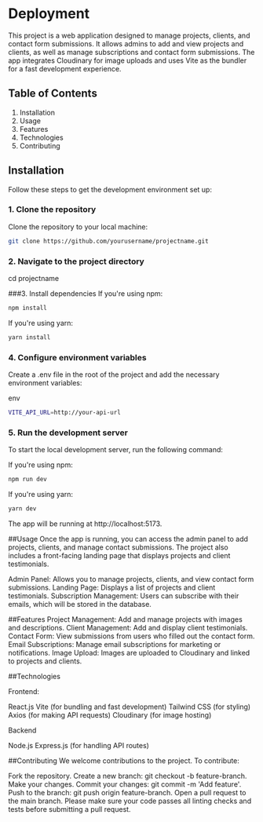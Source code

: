 # Deployment

This project is a web application designed to manage projects, clients, and contact form submissions. It allows admins to add and view projects and clients, as well as manage subscriptions and contact form submissions. The app integrates Cloudinary for image uploads and uses Vite as the bundler for a fast development experience.

## Table of Contents
1. Installation
2. Usage
3. Features
4. Technologies
5. Contributing

## Installation

Follow these steps to get the development environment set up:

### 1. Clone the repository
Clone the repository to your local machine:
```bash
git clone https://github.com/yourusername/projectname.git
```

### 2. Navigate to the project directory
cd projectname

###3. Install dependencies
If you're using npm:

```bash
npm install
```

If you're using yarn:

```bash
yarn install
```

### 4. Configure environment variables
Create a .env file in the root of the project and add the necessary environment variables:

env
```bash
VITE_API_URL=http://your-api-url
```

### 5. Run the development server
To start the local development server, run the following command:

If you're using npm:

```bash
npm run dev
```

If you're using yarn:

```bash
yarn dev
```

The app will be running at http://localhost:5173.

##Usage
Once the app is running, you can access the admin panel to add projects, clients, and manage contact submissions. The project also includes a front-facing landing page that displays projects and client testimonials.

Admin Panel: Allows you to manage projects, clients, and view contact form submissions.
Landing Page: Displays a list of projects and client testimonials.
Subscription Management: Users can subscribe with their emails, which will be stored in the database.

##Features
Project Management: Add and manage projects with images and descriptions.
Client Management: Add and display client testimonials.
Contact Form: View submissions from users who filled out the contact form.
Email Subscriptions: Manage email subscriptions for marketing or notifications.
Image Upload: Images are uploaded to Cloudinary and linked to projects and clients.

##Technologies

Frontend:

React.js
Vite (for bundling and fast development)
Tailwind CSS (for styling)
Axios (for making API requests)
Cloudinary (for image hosting)

Backend 

Node.js
Express.js (for handling API routes)

##Contributing
We welcome contributions to the project. To contribute:

Fork the repository.
Create a new branch: git checkout -b feature-branch.
Make your changes.
Commit your changes: git commit -m 'Add feature'.
Push to the branch: git push origin feature-branch.
Open a pull request to the main branch.
Please make sure your code passes all linting checks and tests before submitting a pull request.
